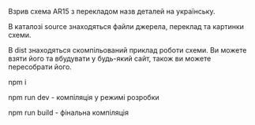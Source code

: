 Взрив схема AR15 з перекладом назв деталей на українську.

В каталозі source знаходяться файли джерела, переклад та картинки схеми.

В dist знаходяться скомпільований приклад роботи схеми. Ви можете взяти його та вбудувати у будь-який сайт, також ви можете пересобрати його.

npm i

npm run dev - компіляція у режимі розробки

npm run build - фінальна компіляція
